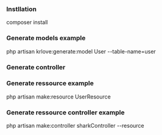 ### Instllation
composer install
### Generate models example
php artisan krlove:generate:model User --table-name=user
### Generate controller

### Generate ressource example
php artisan make:resource UserResource

### Generate ressource controller example
php artisan make:controller sharkController --resource 
